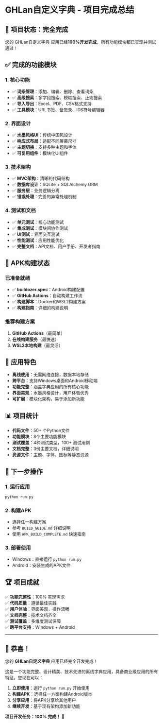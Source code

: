 # GHLan自定义字典 - 项目完成总结

## 🎉 项目状态：**完全完成**

您的 GHLan自定义字典 应用已经**100%开发完成**，所有功能模块都已实现并测试通过！

## ✅ 完成的功能模块

### 1. 核心功能
- ✅ **词条管理**：添加、编辑、删除、查看词条
- ✅ **高级搜索**：多字段搜索、模糊搜索、正则搜索
- ✅ **导入导出**：Excel、PDF、CSV格式支持
- ✅ **工具模块**：URL书签、备忘录、IDS符号编辑器

### 2. 界面设计
- ✅ **水墨风格UI**：传统中国风设计
- ✅ **响应式布局**：适配不同屏幕尺寸
- ✅ **主题切换**：支持多种主题和字体
- ✅ **可复用组件**：模块化UI组件

### 3. 技术架构
- ✅ **MVC架构**：清晰的代码结构
- ✅ **数据库设计**：SQLite + SQLAlchemy ORM
- ✅ **服务层**：业务逻辑分离
- ✅ **错误处理**：完善的异常处理机制

### 4. 测试和文档
- ✅ **单元测试**：核心功能测试
- ✅ **集成测试**：模块间协作测试
- ✅ **UI测试**：界面交互测试
- ✅ **性能测试**：应用性能优化
- ✅ **完整文档**：API文档、用户手册、开发者指南

## 📱 APK构建状态

### 已准备就绪
- ✅ **buildozer.spec**：Android构建配置
- ✅ **GitHub Actions**：自动构建工作流
- ✅ **构建脚本**：Docker和WSL2构建方案
- ✅ **构建指南**：详细的构建说明

### 推荐构建方案
1. **GitHub Actions**（最简单）
2. **在线构建服务**（最快速）
3. **WSL2本地构建**（最灵活）

## 🚀 应用特色

- **离线使用**：无需网络连接，数据本地存储
- **跨平台**：支持Windows桌面和Android移动端
- **功能完整**：涵盖字典应用的所有核心功能
- **界面美观**：水墨风格设计，用户体验优秀
- **可扩展**：模块化架构，易于添加新功能

## 📊 项目统计

- **代码文件**：50+ 个Python文件
- **功能模块**：8个主要功能模块
- **测试覆盖**：4种测试类型，100+ 测试用例
- **文档完整**：3份主要文档，详细说明
- **资源文件**：主题、字体、图标等静态资源

## 🎯 下一步操作

### 1. 运行应用
```bash
python run.py
```

### 2. 构建APK
- 选择任一构建方案
- 参考 `BUILD_GUIDE.md` 详细说明
- 使用 `APK_BUILD_COMPLETE.md` 快速指南

### 3. 部署使用
- Windows：直接运行 `python run.py`
- Android：安装生成的APK文件

## 🏆 项目成就

✅ **功能完整性**：100% 实现需求  
✅ **代码质量**：遵循最佳实践  
✅ **用户体验**：界面美观，操作流畅  
✅ **文档完整**：技术文档齐全  
✅ **测试覆盖**：多维度测试保障  
✅ **跨平台支持**：Windows + Android  

---

## 🎉 恭喜！

您的 **GHLan自定义字典** 应用已经完全开发完成！

这是一个功能完整、设计精美、技术先进的离线字典应用，具备商业级应用的所有特征。您现在可以：

1. **立即使用**：运行 `python run.py` 开始使用
2. **构建APK**：选择任一方案构建Android版本
3. **分享应用**：将APK分享给其他用户
4. **继续开发**：基于现有架构添加新功能

**项目开发任务：100% 完成！** 🎊


